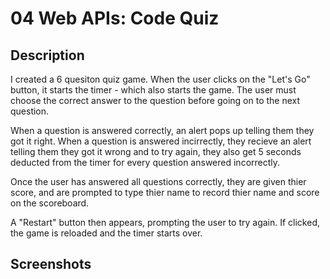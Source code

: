 # 04 Web APIs: Code Quiz

## Description

I created a 6 quesiton quiz game. When the user clicks on the "Let's Go" button, it starts the timer - which also starts the game. The user must choose the correct answer to the question before going on to the next question.

When a question is answered correctly, an alert pops up telling them they got it right. When a question is answered incirrectly, they recieve an alert telling them they got it wrong and to try again, they also get 5 seconds deducted from the timer for every question answered incorrectly.

Once the user has answered all questions correctly, they are given thier score, and are prompted to type thier name to record thier name and score on the scoreboard.

A "Restart" button then appears, prompting the user to try again. If clicked, the game is reloaded and the timer starts over.

## Screenshots
